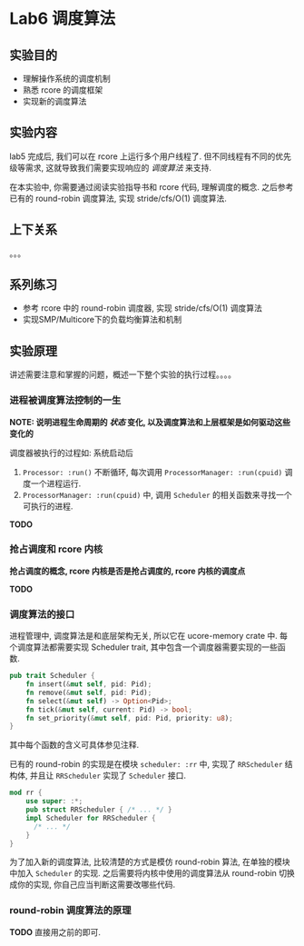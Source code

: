 # Lab6 调度算法
## 实验目的
* 理解操作系统的调度机制
* 熟悉 rcore 的调度框架
* 实现新的调度算法

## 实验内容
lab5 完成后, 我们可以在 rcore 上运行多个用户线程了.
但不同线程有不同的优先级等需求, 这就导致我们需要实现响应的 *调度算法* 来支持.

在本实验中, 你需要通过阅读实验指导书和 rcore 代码, 理解调度的概念.
之后参考已有的 round-robin 调度算法, 实现 stride/cfs/O(1) 调度算法.

## 上下关系

。。。

## 系列练习

- 参考 rcore 中的 round-robin 调度器, 实现 stride/cfs/O(1) 调度算法
- 实现SMP/Multicore下的负载均衡算法和机制

## 实验原理

讲述需要注意和掌握的问题，概述一下整个实验的执行过程。。。。



### 进程被调度算法控制的一生
**NOTE: 说明进程生命周期的 *状态* 变化, 以及调度算法和上层框架是如何驱动这些变化的**

调度器被执行的过程如: 系统启动后
1. `Processor: :run()` 不断循环, 每次调用 `ProcessorManager: :run(cpuid)` 调度一个进程运行.
2. `ProcessorManager: :run(cpuid)` 中, 调用 `Scheduler` 的相关函数来寻找一个可执行的进程.

**TODO**

### 抢占调度和 rcore 内核
**抢占调度的概念, rcore 内核是否是抢占调度的, rcore 内核的调度点**

**TODO**

### 调度算法的接口
进程管理中, 调度算法是和底层架构无关, 所以它在 ucore-memory crate 中.
每个调度算法都需要实现 Scheduler trait, 其中包含一个调度器需要实现的一些函数.
```rust
pub trait Scheduler {
    fn insert(&mut self, pid: Pid);
    fn remove(&mut self, pid: Pid);
    fn select(&mut self) -> Option<Pid>;
    fn tick(&mut self, current: Pid) -> bool;
    fn set_priority(&mut self, pid: Pid, priority: u8);
}
```
其中每个函数的含义可具体参见注释.

已有的 round-robin 的实现是在模块 `scheduler: :rr` 中, 实现了 `RRScheduler` 结构体, 并且让 `RRScheduler` 实现了 `Scheduler` 接口.
```rust
mod rr {
    use super: :*;
    pub struct RRScheduler { /* ... */ }
    impl Scheduler for RRScheduler {
      /* ... */
    }
}
```

为了加入新的调度算法, 比较清楚的方式是模仿 round-robin 算法, 在单独的模块中加入 `Scheduler` 的实现. 之后需要将内核中使用的调度算法从 round-robin 切换成你的实现, 你自己应当判断这需要改哪些代码.

### round-robin 调度算法的原理
**TODO**
直接用之前的即可.



